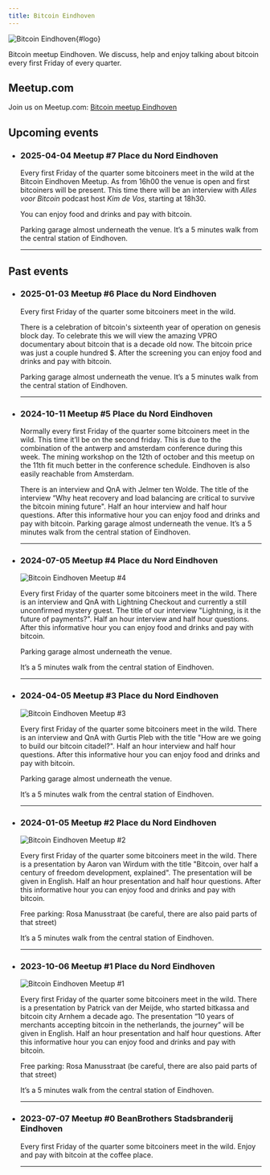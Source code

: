 ```yaml
---
title: Bitcoin Eindhoven
---
```


![Bitcoin Eindhoven](img/bitcoin_eindhoven.png){#logo}

Bitcoin meetup Eindhoven. We discuss, help and enjoy talking about bitcoin every first Friday of every quarter.

## Meetup.com

Join us on Meetup.com: [Bitcoin meetup Eindhoven](https://www.meetup.com/bitcoineindhoven/)

## Upcoming events

- ### 2025-04-04 Meetup #7 Place du Nord Eindhoven

    Every first Friday of the quarter some bitcoiners meet in the wild at the Bitcoin Eindhoven Meetup. As from 16h00 the venue is open and first bitcoiners will be present. This time there will be an interview with *Alles voor Bitcoin* podcast host *Kim de Vos*, starting at 18h30.

    You can enjoy food and drinks and pay with bitcoin.

    Parking garage almost underneath the venue. It’s a 5 minutes walk from the central station of Eindhoven.

    ---
    
## Past events

- ### 2025-01-03 Meetup #6 Place du Nord Eindhoven

	Every first Friday of the quarter some bitcoiners meet in the wild.

	There is a celebration of bitcoin's sixteenth year of operation on genesis block day. To celebrate this we will view the amazing VPRO documentary about bitcoin that is a decade old now. The bitcoin price was just a couple hundred $. After the screening you can enjoy food and drinks and pay with bitcoin.

	Parking garage almost underneath the venue. It’s a 5 minutes walk from the central station of Eindhoven.
    
    ---

- ### 2024-10-11 Meetup #5 Place du Nord Eindhoven

	Normally every first Friday of the quarter some bitcoiners meet in the wild. This time it’ll be on the second friday. This is due to the combination of the antwerp and amsterdam conference during this week. The mining workshop on the 12th of october and this meetup on the 11th fit much better in the conference schedule. Eindhoven is also easily reachable from Amsterdam.

	There is an interview and QnA with Jelmer ten Wolde. The title of the interview “Why heat recovery and load balancing are critical to survive the bitcoin mining future". Half an hour interview and half hour questions. After this informative hour you can enjoy food and drinks and pay with bitcoin. Parking garage almost underneath the venue. It’s a 5 minutes walk from the central station of Eindhoven.

    ---

- ### 2024-07-05 Meetup #4 Place du Nord Eindhoven

    ![Bitcoin Eindhoven Meetup #4](img/meetup4.jpg)

    Every first Friday of the quarter some bitcoiners meet in the wild. There is an interview and QnA with Lightning Checkout and currently a still unconfirmed mystery guest. The title of our interview "Lightning, is it the future of payments?". Half an hour interview and half hour questions. After this informative hour you can enjoy food and drinks and pay with bitcoin.

    Parking garage almost underneath the venue.

    It’s a 5 minutes walk from the central station of Eindhoven.

    ---

- ### 2024-04-05 Meetup #3 Place du Nord Eindhoven

    ![Bitcoin Eindhoven Meetup #3](img/meetup3.jpg)

    Every first Friday of the quarter some bitcoiners meet in the wild. There is an interview and QnA with Gurtis Pleb with the title "How are we going to build our bitcoin citadel?". Half an hour interview and half hour questions. After this informative hour you can enjoy food and drinks and pay with bitcoin.

    Parking garage almost underneath the venue.

    It’s a 5 minutes walk from the central station of Eindhoven.

    ---

- ### 2024-01-05 Meetup #2 Place du Nord Eindhoven

    ![Bitcoin Eindhoven Meetup #2](img/meetup2.jpg)

    Every first Friday of the quarter some bitcoiners meet in the wild. There is a presentation by Aaron van Wirdum with the title "Bitcoin, over half a century of freedom development, explained". The presentation will be given in English. Half an hour presentation and half hour questions. After this informative hour you can enjoy food and drinks and pay with bitcoin.

    Free parking: Rosa Manusstraat (be careful, there are also paid parts of that street)

    It’s a 5 minutes walk from the central station of Eindhoven.

    ---

- ### 2023-10-06 Meetup #1 Place du Nord Eindhoven

    ![Bitcoin Eindhoven Meetup #1](img/meetup1.jpg)

    Every first Friday of the quarter some bitcoiners meet in the wild. There is a presentation by Patrick van der Meijde, who started bitkassa and bitcoin city Arnhem a decade ago. The presentation “10 years of merchants accepting bitcoin in the netherlands, the journey” will be given in English. Half an hour presentation and half hour questions. After this informative hour you can enjoy food and drinks and pay with bitcoin.

    Free parking: Rosa Manusstraat (be careful, there are also paid parts of that street)

    It’s a 5 minutes walk from the central station of Eindhoven.

    ---

- ### 2023-07-07 Meetup #0 BeanBrothers Stadsbranderij Eindhoven

    Every first Friday of the quarter some bitcoiners meet in the wild. Enjoy and pay with bitcoin at the coffee place.

    ---
